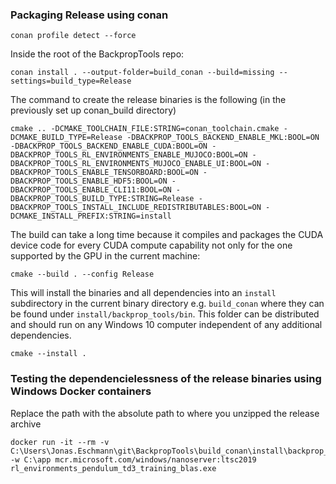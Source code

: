 
### Packaging Release using conan
```
conan profile detect --force
```
Inside the root of the BackpropTools repo:
```
conan install . --output-folder=build_conan --build=missing --settings=build_type=Release
```
The command to create the release binaries is the following (in the previously set up conan_build directory)
```
cmake .. -DCMAKE_TOOLCHAIN_FILE:STRING=conan_toolchain.cmake -DCMAKE_BUILD_TYPE=Release -DBACKPROP_TOOLS_BACKEND_ENABLE_MKL:BOOL=ON -DBACKPROP_TOOLS_BACKEND_ENABLE_CUDA:BOOL=ON -DBACKPROP_TOOLS_RL_ENVIRONMENTS_ENABLE_MUJOCO:BOOL=ON -DBACKPROP_TOOLS_RL_ENVIRONMENTS_MUJOCO_ENABLE_UI:BOOL=ON -DBACKPROP_TOOLS_ENABLE_TENSORBOARD:BOOL=ON -DBACKPROP_TOOLS_ENABLE_HDF5:BOOL=ON -DBACKPROP_TOOLS_ENABLE_CLI11:BOOL=ON -DBACKPROP_TOOLS_BUILD_TYPE:STRING=Release -DBACKPROP_TOOLS_INSTALL_INCLUDE_REDISTRIBUTABLES:BOOL=ON -DCMAKE_INSTALL_PREFIX:STRING=install
```
The build can take a long time because it compiles and packages the CUDA device code for every CUDA compute capability not only for the one supported by the GPU in the current machine:
```
cmake --build . --config Release
```
This will install the binaries and all dependencies into an `install` subdirectory in the current binary directory e.g. `build_conan` where they can be found under `install/backprop_tools/bin`. This folder can be distributed and should run on any Windows 10 computer independent of any additional dependencies.
```
cmake --install .
```

### Testing the dependencielessness of the release binaries using Windows Docker containers
Replace the path with the absolute path to where you unzipped the release archive
```
docker run -it --rm -v C:\Users\Jonas.Eschmann\git\BackpropTools\build_conan\install\backprop_tools\bin:C:\app -w C:\app mcr.microsoft.com/windows/nanoserver:ltsc2019 rl_environments_pendulum_td3_training_blas.exe
```